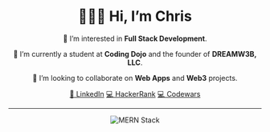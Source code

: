 <div align="center">
<h1>👨🏼‍💻 Hi, I’m Chris</h1>
<p>👀 I’m interested in <strong>Full Stack Development</strong>.</p>
<p>🌱 I’m currently a student at <strong>Coding Dojo</strong> and the founder of <strong>DREAMW3B, LLC</strong>.</p>
<p>💞️ I’m looking to collaborate on <strong>Web Apps</strong> and <strong>Web3</strong> projects.</p>
<a href="https://www.linkedin.com/in/chrishoganjr/">👔 LinkedIn</a>
<a href="https://www.hackerrank.com/cHogan">💻 HackerRank</a>
<a href="https://www.codewars.com/users/cHogan">💻 Codewars</a>
<hr/>
<img src="https://miro.medium.com/max/1400/1*Y5S3wOm52_4iYusUagbEtw.jpeg" alt="MERN Stack"/>
</div>
<!---
ChristopherHoganJr/ChristopherHoganJr is a ✨ special ✨ repository because its `README.md` (this file) appears on your GitHub profile.
You can click the Preview link to take a look at your changes.
--->
